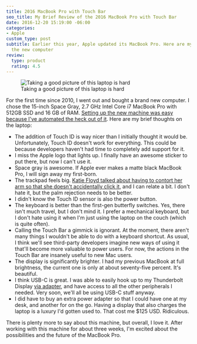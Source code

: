 ```yaml
---
title: 2016 MacBook Pro with Touch Bar
seo_title: My Brief Review of the 2016 MacBook Pro with Touch Bar
date: 2016-12-20 15:19:00 -06:00
categories:
- Apple
custom_type: post
subtitle: Earlier this year, Apple updated its MacBook Pro. Here are my thoughts on
  the new computer
review:
  type: product
  rating: 4.5
---
```


<figure class="extendout">
  <img src="{{ site.url }}/uploads/2016/12/macbook-pro-2016.jpg" alt="Taking a good picture of this laptop is hard">
  <figcaption>Taking a good picture of this laptop is hard</figcaption>
</figure>

For the first time since 2010, I went out and bought a brand new computer. I chose the 15-inch Space Gray, 2.7 GHz Intel Core i7 MacBook Pro with 512GB SSD and 16 GB of RAM. [Setting up the new machine was easy because I've automated the heck out of it](/2016/12/speeding-up-your-new-mac-setup/). Here are my brief thoughts on the laptop:

- The addition of Touch ID is way nicer than I initially thought it would be. Unfortunately, Touch ID doesn't work for everything. This could be because developers haven't had time to completely add support for it.
- I miss the Apple logo that lights up. I finally have an awesome sticker to put there, but now I can't use it.
- Space gray is awesome. If Apple ever makes a matte black MacBook Pro, I will sign away my first-born.
- The trackpad feels big. [Katie Floyd talked about having to contort her arm so that she doesn't accidentally click it](https://www.relay.fm/mpu/353), and I can relate a bit. I don't hate it, but the palm rejection needs to be better.
- I didn't know the Touch ID sensor is also the power button.
- The keyboard is better than the first-gen butterfly switches. Yes, there isn't much travel, but I don't mind it. I prefer a mechanical keyboard, but I don't hate using it when I'm just using the laptop on the couch (which is quite often).
- Calling the Touch Bar a gimmick is ignorant. At the moment, there aren't many things I wouldn't be able to do with a keyboard shortcut. As usual, I think we'll see third-party developers imagine new ways of using it that'll become more valuable to power users. For now, the actions in the Touch Bar are insanely useful to new Mac users.
- The display is significantly brighter. I had my previous MacBook at full brightness, the current one is only at about seventy-five percent. It's beautiful.
- I think USB-C is great. I was able to easily hook up to my Thunderbolt Display [via adapter](http://www.apple.com/shop/product/MMEL2AM/A/thunderbolt-3-usb-c-to-thunderbolt-2-adapter?fnode=85), and have access to all the other peripherals I needed. Very soon, we'll all be using USB-C stuff anyway.
- I did have to buy an extra power adapter so that I could have one at my desk, and another for on the go. Having a display that also charges the laptop is a luxury I'd gotten used to. That cost me \$125 USD. Ridiculous.

There is plenty more to say about this machine, but overall, I love it. After working with this machine for about three weeks, I'm excited about the possibilities and the future of the MacBook Pro.
